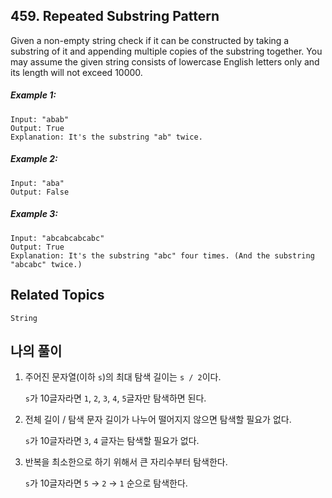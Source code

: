 ## 459. Repeated Substring Pattern

Given a non-empty string check if it can be constructed by taking a substring of it and appending multiple copies of the substring together. You may assume the given string consists of lowercase English letters only and its length will not exceed 10000.

##### Example 1:

```
Input: "abab"
Output: True
Explanation: It's the substring "ab" twice.
```

##### Example 2:

```
Input: "aba"
Output: False
```

##### Example 3:

```
Input: "abcabcabcabc"
Output: True
Explanation: It's the substring "abc" four times. (And the substring "abcabc" twice.)
```

## Related Topics

`String`

## 나의 풀이

1. 주어진 문자열(이하 `s`)의 최대 탐색 길이는 `s / 2`이다.

    `s`가 10글자라면 `1`, `2`, `3`, `4`, `5`글자만 탐색하면 된다.

2. 전체 길이 / 탐색 문자 길이가 나누어 떨어지지 않으면 탐색할 필요가 없다.

    `s`가 10글자라면 `3`, `4` 글자는 탐색할 필요가 없다.
    
3. 반복을 최소한으로 하기 위해서 큰 자리수부터 탐색한다.

    `s`가 10글자라면 `5` → `2` → `1` 순으로 탐색한다.  
